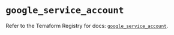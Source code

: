 # `google_service_account`

Refer to the Terraform Registry for docs: [`google_service_account`](https://registry.terraform.io/providers/hashicorp/google-beta/6.36.1/docs/resources/google_service_account).
